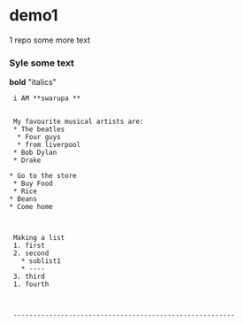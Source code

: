 # demo1
1 repo some more text
### Syle some text
__bold__
"italics"
```
 i AM **swarupa **
 
 
 My favourite musical artists are:
 * The beatles
  * Four guys
  * from liverpool
 * Bob Dylan
 * Drake
 
* Go to the store
 * Buy Food
 * Rice
* Beans
* Come home
 
 
 
 Making a list
 1. first
 2. second
   * sublist1
   * ----
 3. third
 1. fourth 
 
 
 
 --------------------------------------------------------
 
